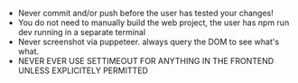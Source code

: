 - Never commit and/or push before the user has tested your changes!
- You do not need to manually build the web project, the user has npm run dev running in a separate terminal
- Never screenshot via puppeteer. always query the DOM to see what's what.
- NEVER EVER USE SETTIMEOUT FOR ANYTHING IN THE FRONTEND UNLESS EXPLICITELY PERMITTED